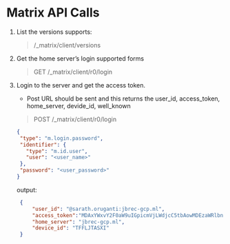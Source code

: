 # Matrix API Calls

1. List the versions supports:
    > /_matrix/client/versions

2. Get the home server’s login supported forms

    >GET /_matrix/client/r0/login

3. Login to the server and get the access token.

    * Post URL should be sent and this returns the user_id, access_token, home_server, devide_id, well_known
    > POST /_matrix/client/r0/login

    ```json
    {
     "type": "m.login.password",
     "identifier": {
       "type": "m.id.user",
       "user": "<user_name>"
     },
     "password": "<user_password>"
   }
    ```

   output:

   ```json
    {
        "user_id": "@sarath.oruganti:jbrec-gcp.ml",
        "access_token":"MDAxYWxvY2F0aW9uIGpicmVjLWdjcC5tbAowMDEzaWRlbnRpZmllciBrZXkKMDAxMGNpZCBnZW4gPSAxCjAwMzBjaWQgdXNlcl9pZCA9IEBzYXJhdGgub3J1Z2FudGk6amJyZWMtZ2NwLm1sCjAwMTZjaWQgdHlwZSA9IGFjY2VzcwowMDIxY2lkIG5vbmNlID0geGlld3dzMEhUVjFNRV9ZWQowMDJmc2lnbmF0dXJlIEzk9ny-iFm3nlcxQtjU4xLb59eMABlyqw6seeHw4Xe2Cg",
        "home_server": "jbrec-gcp.ml",
        "device_id": "TFFLJTASXI"
    }
    ```
